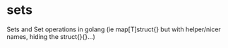 # sets
Sets and Set operations in golang (ie map[T]struct{} but with helper/nicer names, hiding the struct{}{}...)
